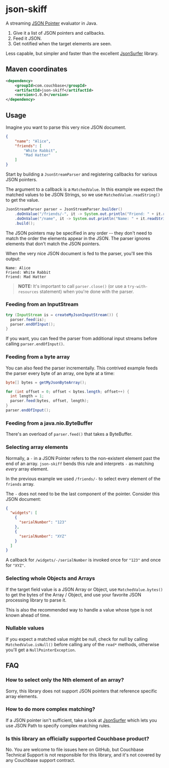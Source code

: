 # json-skiff

A streaming [JSON Pointer](https://datatracker.ietf.org/doc/html/rfc6901) evaluator in Java.

1. Give it a list of JSON pointers and callbacks.
2. Feed it JSON.
3. Get notified when the target elements are seen.

Less capable, but simpler and faster than the excellent [JsonSurfer](https://github.com/wanglingsong/JsonSurfer) library.

## Maven coordinates

```xml
<dependency>
    <groupId>com.couchbase</groupId>
    <artifactId>json-skiff</artifactId>
    <version>1.0.0</version>
</dependency>
```


## Usage

Imagine you want to parse this very nice JSON document.

```json
{
    "name": "Alice",
    "friends": [
        "White Rabbit",
        "Mad Hatter"
    ]
}
```

Start by building a `JsonStreamParser` and registering callbacks for various JSON pointers.

The argument to a callback is a `MatchedValue`.
In this example we expect the matched values to be JSON Strings, so we use `MatchedValue.readString()` to get the value.

```java
JsonStreamParser parser = JsonStreamParser.builder()
    .doOnValue("/friends/-", it -> System.out.println("Friend: " + it.readString()))
    .doOnValue("/name", it -> System.out.println("Name: " + it.readString()))
    .build();
```

The JSON pointers may be specified in any order -- they don't need to match the order the elements appear in the JSON.
The parser ignores elements that don't match the JSON pointers.

When the very nice JSON document is fed to the parser, you'll see this output:

```text
Name: Alice
Friend: White Rabbit
Friend: Mad Hatter
```

> **NOTE:** It's important to call `parser.close()` (or use a `try-with-resources` statement) when you're done with the parser.


### Feeding from an InputStream

```java
try (InputStream is = createMyJsonInputStream()) {
  parser.feed(is);
  parser.endOfInput();
}
```

If you want, you can feed the parser from additional input streams before calling `parser.endOfInput()`.


### Feeding from a byte array

You can also feed the parser incrementally.
This contrived example feeds the parser every byte of an array, one byte at a time:

```java
byte[] bytes = getMyJsonByteArray();

for (int offset = 0; offset < bytes.length; offset++) {
  int length = 1;
  parser.feed(bytes, offset, length);
}
parser.endOfInput();
```

### Feeding from a java.nio.ByteBuffer

There's an overload of `parser.feed()` that takes a ByteBuffer.


### Selecting array elements

Normally, a `-` in a JSON Pointer refers to the non-existent element past the end of an array.
`json-skiff` bends this rule and interprets `-` as matching _every_ array element.

In the previous example we used `/friends/-` to select every element of the `friends` array.

The `-` does not need to be the last component of the pointer.
Consider this JSON document:

```json
{
  "widgets": [
    {
      "serialNumber": "123"
    },
    {
      "serialNumber": "XYZ"
    }
  ]
}
```

A callback for `/widgets/-/serialNumber` is invoked once for `"123"` and once for `"XYZ"`.


### Selecting whole Objects and Arrays

If the target field value is a JSON Array or Object, use `MatchedValue.bytes()` to get the bytes of the Array / Object, and use your favorite JSON processing library to parse it.

This is also the recommended way to handle a value whose type is not known ahead of time.


### Nullable values

If you expect a matched value might be null, check for null by calling `MatchedValue.isNull()` before calling any of the `read*` methods, otherwise you'll get a `NullPointerException`.


## FAQ

### How to select only the Nth element of an array?

Sorry, this library does not support JSON pointers that reference specific array elements.

### How to do more complex matching?

If a JSON pointer isn't sufficient, take a look at [JsonSurfer](https://github.com/wanglingsong/JsonSurfer) which lets you use JSON Path to specify complex matching rules.

### Is this library an officially supported Couchbase product?

No.
You are welcome to file issues here on GitHub, but Couchbase Technical Support is not responsible for this library, and it's not covered by any Couchbase support contract.
